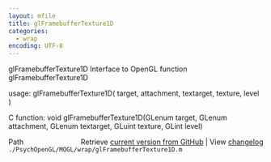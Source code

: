 ```yaml
---
layout: mfile
title: glFramebufferTexture1D
categories:
  - wrap
encoding: UTF-8
---
```


glFramebufferTexture1D  Interface to OpenGL function glFramebufferTexture1D

usage:  glFramebufferTexture1D\( target, attachment, textarget, texture, level \)

C function:  void glFramebufferTexture1D\(GLenum target, GLenum attachment, GLenum textarget, GLuint texture, GLint level\)


<div class="code_header" style="text-align:right;">
  <span style="float:left;">Path&nbsp;&nbsp;</span> <span class="counter">Retrieve <a href=
  "https://raw.github.com/Psychtoolbox-3/Psychtoolbox-3/beta/./PsychOpenGL/MOGL/wrap/glFramebufferTexture1D.m">current version from GitHub</a> | View <a href=
  "https://github.com/Psychtoolbox-3/Psychtoolbox-3/commits/beta/./PsychOpenGL/MOGL/wrap/glFramebufferTexture1D.m">changelog</a></span>
</div>
<div class="code">
  <code>./PsychOpenGL/MOGL/wrap/glFramebufferTexture1D.m</code>
</div>
